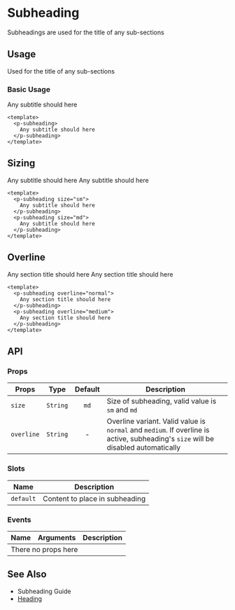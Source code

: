 <script setup>
  import pSubheading from './Subheading.vue'
</script>

<style scoped lang="postcss">
  .preview {
    @apply block;
  }
</style>

# Subheading
Subheadings are used for the title of any sub-sections

## Usage
Used for the title of any sub-sections

### Basic Usage

<preview>
  <p-subheading>
    Any subtitle should here
  </p-subheading>
</preview>

```vue
<template>
  <p-subheading>
    Any subtitle should here
  </p-subheading>
</template>
```

## Sizing

<preview>
  <p-subheading size="sm">
    Any subtitle should here
  </p-subheading>
  <p-subheading size="md">
    Any subtitle should here
  </p-subheading>
</preview>

```vue
<template>
  <p-subheading size="sm">
    Any subtitle should here
  </p-subheading>
  <p-subheading size="md">
    Any subtitle should here
  </p-subheading>
</template>
```

## Overline

<preview>
  <p-subheading overline="normal">
    Any section title should here
  </p-subheading>
  <p-subheading overline="medium">
    Any section title should here
  </p-subheading>
</preview>

```vue
<template>
  <p-subheading overline="normal">
    Any section title should here
  </p-subheading>
  <p-subheading overline="medium">
    Any section title should here
  </p-subheading>
</template>
```

## API

### Props

| Props      |   Type   | Default | Description                                                                                                                       |
|------------|:--------:|:-------:|-----------------------------------------------------------------------------------------------------------------------------------|
| `size`     | `String` |  `md`   | Size of subheading, valid value is `sm` and `md`                                                                                  |
| `overline` | `String` |    -    | Overline variant. Valid value is `normal` and `medium`. If overline is active, subheading's `size` will be disabled automatically |

### Slots

| Name      | Description                    |
|-----------|--------------------------------|
| `default` | Content to place in subheading |

### Events

<table>
  <thead>
    <tr>
      <th>Name</th>
      <th>Arguments</th>
      <th>Description</th>
    </tr>
  </thead>
  <tbody>
    <tr>
      <td colspan="3" class="text-center">There no props here</td>
    </tr>
  </tbody>
</table>

## See Also

- Subheading Guide
- [Heading](/heading/guide)

